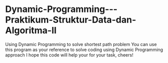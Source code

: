 # Dynamic-Programming---Praktikum-Struktur-Data-dan-Algoritma-II
Using Dynamic Programming to solve shortest path problem
You can use this program as your reference to solve coding using Dynamic Programming approach
I hope this code will help your for your task, cheers!
